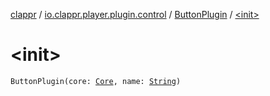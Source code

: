 [clappr](../../index.md) / [io.clappr.player.plugin.control](../index.md) / [ButtonPlugin](index.md) / [&lt;init&gt;](./-init-.md)

# &lt;init&gt;

`ButtonPlugin(core: `[`Core`](../../io.clappr.player.components/-core/index.md)`, name: `[`String`](https://kotlinlang.org/api/latest/jvm/stdlib/kotlin/-string/index.html)`)`